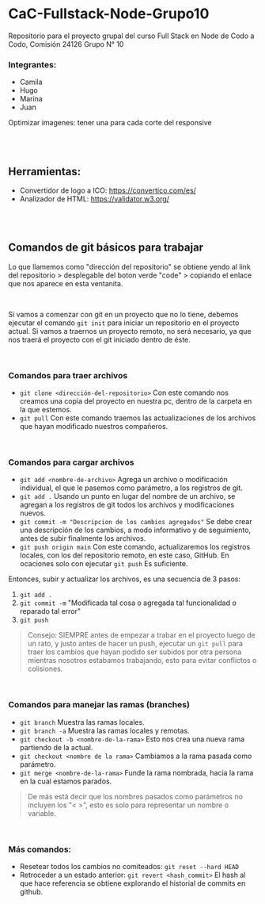 # CaC-Fullstack-Node-Grupo10
Repositorio para el proyecto grupal del curso Full Stack en Node de Codo a Codo, Comisión 24126 Grupo N° 10


### Integrantes:
* Camila
* Hugo
* Marina
* Juan

Optimizar imagenes: tener una para cada corte del responsive

<br><br>


## Herramientas:

* Convertidor de logo a ICO: https://convertico.com/es/
* Analizador de HTML: https://validator.w3.org/


<br><br>



## Comandos de git básicos para trabajar

Lo que llamemos como "dirección del repositorio" se obtiene yendo al link del repositorio > desplegable del boton verde "code" > copiando el enlace que nos aparece en esta ventanita.

<br>

Si vamos a comenzar con git en un proyecto que no lo tiene, debemos ejecutar el comando ```git init``` para iniciar un repositorio en el proyecto actual. Si vamos a traernos un proyecto remoto, no será necesario, ya que nos traerá el proyecto con el git iniciado dentro de éste.

<br>

### Comandos para traer archivos

* ```git clone <dirección-del-repositorio>```   Con este comando nos creamos una copia del proyecto en nuestra pc, dentro de la carpeta en la que estemos.
* ```git pull```    Con este comando traemos las actualizaciones de los archivos que hayan modificado nuestros compañeros.

<br>

### Comandos para cargar archivos

* ```git add <nombre-de-archivo>```     Agrega un archivo o modificación individual, el que le pasemos como parámetro, a los registros de git.
* ```git add .```  Usando un punto en lugar del nombre de un archivo, se agregan a los registros de git todos los archivos y modificaciones nuevos.
* ```git commit -m "Descripcion de los cambios agregados"```    Se debe crear una descripción de los cambios, a modo informativo y de seguimiento, antes de subir finalmente los archivos.
* ```git push origin main```    Con este comando, actualizaremos los registros locales, con los del repositorio remoto, en este caso, GitHub. En ocaciones solo con ejecutar ```git push``` Es suficiente.

Entonces, subir y actualizar los archivos, es una secuencia de 3 pasos: 
1.  ```git add .```
2.  ```git commit -m``` "Modificada tal cosa o agregada tal funcionalidad o reparado tal error"
3.  ```git push```

> Consejo: SIEMPRE antes de empezar a trabar en el proyecto luego de un rato, y justo antes de hacer un push, ejecutar un ```git pull``` para traer los cambios que hayan podido ser subidos por otra persona mientras nosotros estabamos trabajando, esto para evitar conflictos o colisiones.

<br>

### Comandos para manejar las ramas (branches)

* ```git branch``` Muestra las ramas locales.
* ```git branch -a``` Muestra las ramas locales y remotas.
* ```git checkout -b <nombre-de-la-rama>``` Esto nos crea una nueva rama partiendo de la actual.
* ```git checkout <nombre de la rama>``` Cambiamos a la rama pasada como parámetro.
* ```git merge <nombre-de-la-rama>``` Funde la rama nombrada, hacia la rama en la cual estamos parados.

> De más está decir que los nombres pasados como parámetros no incluyen los "< >", esto es solo para representar un nombre o variable.

<br>

### Más comandos:

* Resetear todos los cambios no comiteados: ```git reset --hard HEAD```
* Retroceder a un estado anterior: ```git revert <hash_commit>```  El hash al que hace referencia se obtiene explorando el historial de commits en github.